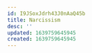 ```yaml
---
id: I9JSoxJdrh43J0nAaQ45b
title: Narcissism
desc: ''
updated: 1639759645945
created: 1639759645945
---
```


